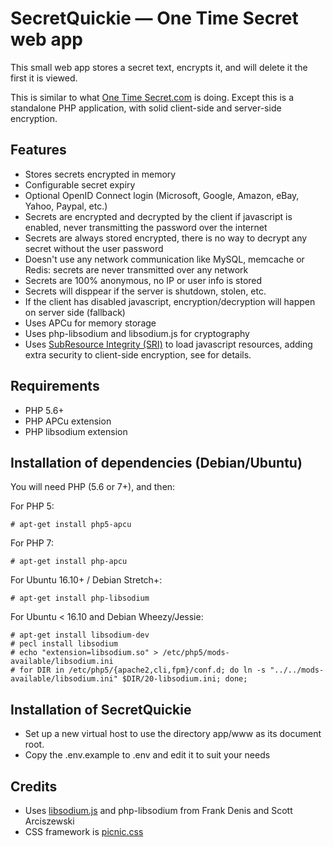 # SecretQuickie — One Time Secret web app

This small web app stores a secret text, encrypts it, and will delete it the first it is viewed.

This is similar to what [One Time Secret.com](https://github.com/onetimesecret/onetimesecret) is doing. Except this is a standalone PHP application, with solid client-side and server-side encryption.

## Features

* Stores secrets encrypted in memory
* Configurable secret expiry
* Optional OpenID Connect login (Microsoft, Google, Amazon, eBay, Yahoo, Paypal, etc.)
* Secrets are encrypted and decrypted by the client if javascript is enabled, never transmitting the password over the internet
* Secrets are always stored encrypted, there is no way to decrypt any secret without the user password
* Doesn't use any network communication like MySQL, memcache or Redis: secrets are never transmitted over any network
* Secrets are 100% anonymous, no IP or user info is stored
* Secrets will disppear if the server is shutdown, stolen, etc.
* If the client has disabled javascript, encryption/decryption will happen on server side (fallback)
* Uses APCu for memory storage
* Uses php-libsodium and libsodium.js for cryptography
* Uses [SubResource Integrity (SRI)](https://developer.mozilla.org/en-US/docs/Web/Security/Subresource_Integrity) to load javascript resources, adding extra security to client-side encryption, see for details.

## Requirements

* PHP 5.6+
* PHP APCu extension
* PHP libsodium extension

## Installation of dependencies (Debian/Ubuntu)

You will need PHP (5.6 or 7+), and then:

For PHP 5:

	# apt-get install php5-apcu

For PHP 7:

	# apt-get install php-apcu

For Ubuntu 16.10+ / Debian Stretch+:

	# apt-get install php-libsodium

For Ubuntu < 16.10 and Debian Wheezy/Jessie:

	# apt-get install libsodium-dev
	# pecl install libsodium
	# echo "extension=libsodium.so" > /etc/php5/mods-available/libsodium.ini
	# for DIR in /etc/php5/{apache2,cli,fpm}/conf.d; do ln -s "../../mods-available/libsodium.ini" $DIR/20-libsodium.ini; done;

## Installation of SecretQuickie

* Set up a new virtual host to use the directory app/www as its document root.
* Copy the .env.example to .env and edit it to suit your needs

## Credits

* Uses [libsodium.js](https://github.com/jedisct1/libsodium.js) and php-libsodium from Frank Denis and Scott Arciszewski
* CSS framework is [picnic.css](https://picnicss.com/)